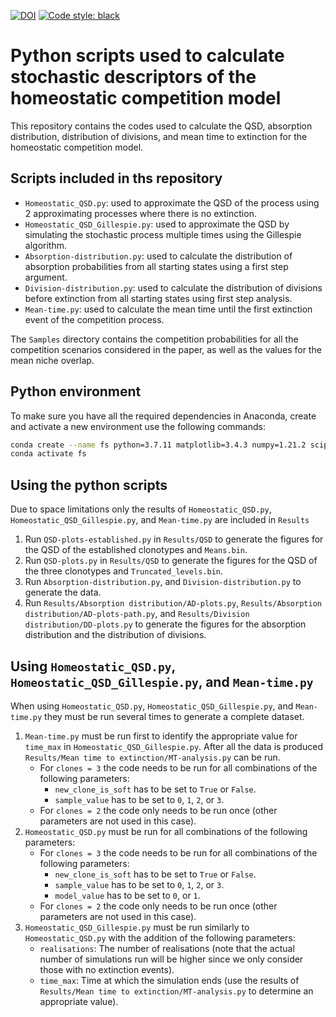 [![DOI](https://zenodo.org/badge/282223835.svg)](https://zenodo.org/badge/latestdoi/282223835) [![Code style: black](https://img.shields.io/badge/code%20style-black-000000.svg)](https://github.com/psf/black)
# Python scripts used to calculate stochastic descriptors of the homeostatic competition model

This repository contains the codes used to calculate the QSD, absorption distribution, distribution of divisions, and mean time to extinction for the homeostatic competition model.

## Scripts included in ths repository

* `Homeostatic_QSD.py`: used to approximate the QSD of the process using 2 approximating processes where there is no extinction.
* `Homeostatic_QSD_Gillespie.py`: used to approximate the QSD by simulating the stochastic process multiple times using the Gillespie algorithm.
* `Absorption-distribution.py`: used to calculate the distribution of absorption probabilities from all starting states using a first step argument.
* `Division-distribution.py`: used to calculate the distribution of divisions before extinction from all starting states using first step analysis.
* `Mean-time.py`: used to calculate the mean time until the first extinction event of the competition process.

The `Samples` directory contains the competition probabilities for all the competition scenarios considered in the paper, as well as the values for the mean niche overlap.

## Python environment
To make sure you have all the required dependencies in Anaconda, create and activate a new environment use the following commands:

```bash
conda create --name fs python=3.7.11 matplotlib=3.4.3 numpy=1.21.2 scipy
conda activate fs
```

## Using the python scripts

Due to space limitations only the results of `Homeostatic_QSD.py`, `Homeostatic_QSD_Gillespie.py`, and `Mean-time.py` are included in `Results`

1. Run `QSD-plots-established.py` in `Results/QSD` to generate the figures for the QSD of the established clonotypes and `Means.bin`.
2. Run `QSD-plots.py` in `Results/QSD` to generate the figures for the QSD of the three clonotypes and `Truncated_levels.bin`.
3. Run `Absorption-distribution.py`, and `Division-distribution.py` to generate the data.
4. Run `Results/Absorption distribution/AD-plots.py`, `Results/Absorption distribution/AD-plots-path.py`, and `Results/Division distribution/DD-plots.py` to generate the figures for the absorption distribution and the distribution of divisions.

## Using `Homeostatic_QSD.py`, `Homeostatic_QSD_Gillespie.py`, and `Mean-time.py`

When using `Homeostatic_QSD.py`, `Homeostatic_QSD_Gillespie.py`, and `Mean-time.py` they must be run several times to generate a complete dataset.

1. `Mean-time.py` must be run first to identify the appropriate value for `time_max` in `Homeostatic_QSD_Gillespie.py`. After all the data is produced `Results/Mean time to extinction/MT-analysis.py` can be run.
   - For `clones = 3` the code needs to be run for all combinations of the following parameters:
     - `new_clone_is_soft` has to be set to `True` or `False`.
     - `sample_value` has to be set to `0`, `1`, `2`, or `3`.
   - For `clones = 2` the code only needs to be run once (other parameters are not used in this case).
2. `Homeostatic_QSD.py` must be run for all combinations of the following parameters:
   - For `clones = 3` the code needs to be run for all combinations of the following parameters:
     - `new_clone_is_soft` has to be set to `True` or `False`.
     - `sample_value` has to be set to `0`, `1`, `2`, or `3`.
     - `model_value` has to be set to `0`, or `1`.
   - For `clones = 2` the code only needs to be run once (other parameters are not used in this case).
3. `Homeostatic_QSD_Gillespie.py` must be run similarly to `Homeostatic_QSD.py` with the addition of the following parameters:
   - `realisations`: The number of realisations (note that the actual number of simulations run will be higher since we only consider those with no extinction events).
   - `time_max`: Time at which the simulation ends (use the results of `Results/Mean time to extinction/MT-analysis.py` to determine an appropriate value).
